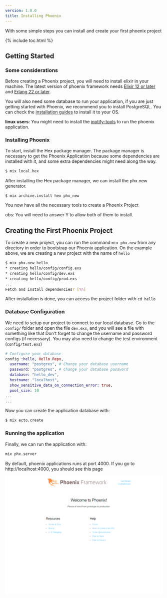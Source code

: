 ```yaml
---
version: 1.0.0
title: Installing Phoenix
---
```

With some simple steps you can install and create your first phoenix project

{% include toc.html %}

## Getting Started

### Some considerations

Before creating a Phoenix project, you will need to install elixir in your machine. The latest version of phoenix framework needs [Elixir 12 or later](https://hexdocs.pm/phoenix/installation.html#erlang-22-or-later) and [Erlang 22 or later](https://hexdocs.pm/phoenix/installation.html#erlang-22-or-later).

You will also need some database to run your application,  if you are just getting started with Phoenix, we recommend you to install PostgreSQL. You can check the [installation guides](https://wiki.postgresql.org/wiki/Detailed_installation_guides) to install it to your OS.

**linux users**: You might need to install the [inotify-tools](https://github.com/inotify-tools/inotify-tools/wiki) to run the phoenix application.

### Installing Phoenix

To start, install the Hex package manager. The package manager is necessary to get the Phoenix Application because some dependencies are installed with it, and some extra dependencies might need along the way.

```bash
$ mix local.hex
```

After installing the Hex package manager, we can install the phx.new generator.

```
$ mix archive.install hex phx_new
```
You now have all the necessary tools to create a Phoenix Project

obs: You will need to answer Y to allow both of them to install.


## Creating the First Phoenix Project

To create a new project, you can run the command `mix phx.new` from any directory in order to bootstrap our Phoenix application. On the example above, we are creating a new project with the name of `hello`

```bash
$ mix phx.new hello
* creating hello/config/config.exs
* creating hello/config/dev.exs
* creating hello/config/prod.exs
...
Fetch and install dependencies? [Yn]
```

After installation is done, you can access the project folder with `cd hello`

### Database Configuration

We need to setup our project to connect to our local database. Go to the `config/` folder and open the file `dev.exs`, and you will see a file with something like that
Don't forget to change the username and password configs (if necessary). You may also need to change the test environment (`config/test.exs`)
```elixir
# Configure your database
config :hello, Hello.Repo,
  username: "postgres", # Change your database username
  password: "postgres", # Change your database password
  database: "hello_dev",
  hostname: "localhost",
  show_sensitive_data_on_connection_error: true,
  pool_size: 10
...
...
```

Now you can create the application database with:

```bash
$ mix ecto.create
```

### Running the application

Finally, we can run the application with:

```bash
mix phx.server
```

By default, phoenix applications runs at port 4000. If you go to http://localhost:4000, you should see this page

![](/images/hello_phoenix.png)